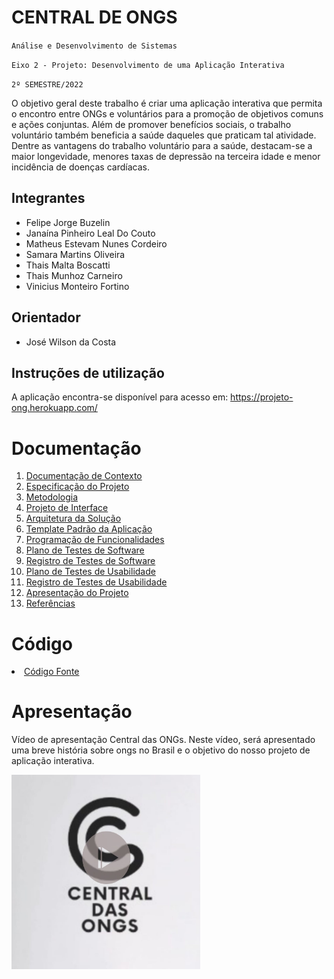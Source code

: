 # CENTRAL DE ONGS

`Análise e Desenvolvimento de Sistemas `

`Eixo 2 - Projeto: Desenvolvimento de uma Aplicação Interativa `

`2º SEMESTRE/2022`

O objetivo geral deste trabalho é criar uma aplicação interativa que permita o encontro entre ONGs e voluntários para a promoção de objetivos comuns e ações conjuntas.
Além de promover benefícios sociais, o trabalho voluntário também beneficia a saúde daqueles que praticam tal atividade. Dentre as vantagens do trabalho voluntário para a saúde, destacam-se a maior longevidade, menores taxas de depressão na terceira idade e menor incidência de doenças cardíacas.

## Integrantes

* Felipe Jorge Buzelin
* Janaína Pinheiro Leal Do Couto 
* Matheus Estevam Nunes Cordeiro 
* Samara Martins Oliveira 
* Thais Malta Boscatti 
* Thais Munhoz Carneiro 
* Vinicius Monteiro Fortino 

## Orientador

* José Wilson da Costa

## Instruções de utilização

A aplicação encontra-se disponível para acesso em: https://projeto-ong.herokuapp.com/

# Documentação

<ol>
<li><a href="docs/01-Documentação de Contexto.md"> Documentação de Contexto</a></li>
<li><a href="docs/02-Especificação do Projeto.md"> Especificação do Projeto</a></li>
<li><a href="docs/03-Metodologia.md"> Metodologia</a></li>
<li><a href="docs/04-Projeto de Interface.md"> Projeto de Interface</a></li>
<li><a href="docs/05-Arquitetura da Solução.md"> Arquitetura da Solução</a></li>
<li><a href="docs/06-Template Padrão da Aplicação.md"> Template Padrão da Aplicação</a></li>
<li><a href="docs/07-Programação de Funcionalidades.md"> Programação de Funcionalidades</a></li>
<li><a href="docs/08-Plano de Testes de Software.md"> Plano de Testes de Software</a></li>
<li><a href="docs/09-Registro de Testes de Software.md"> Registro de Testes de Software</a></li>
<li><a href="docs/10-Plano de Testes de Usabilidade.md"> Plano de Testes de Usabilidade</a></li>
<li><a href="docs/11-Registro de Testes de Usabilidade.md"> Registro de Testes de Usabilidade</a></li>
<li><a href="docs/12-Apresentação do Projeto.md"> Apresentação do Projeto</a></li>
<li><a href="docs/13-Referências.md"> Referências</a></li>
</ol>

# Código

<li><a href="src/README.md"> Código Fonte</a></li>

# Apresentação

Vídeo de apresentação Central das ONGs.
Neste vídeo, será apresentado uma breve história sobre ongs no Brasil e o objetivo do nosso projeto de aplicação interativa.

<a href="https://youtu.be/ay75azhGeP0" rel="nofollow"><img src="https://github.com/ICEI-PUC-Minas-PMV-ADS/pmv-ads-2022-2-e2-proj-int-t2-centraldasongs/blob/2ce189dacc49305c28ff9cce8235fd43bb28f2fb/docs/img/central-das-ongs-play1.jpeg" style="width: 60%;"></a>
